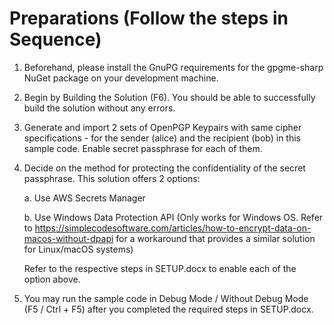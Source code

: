 Preparations (Follow the steps in Sequence)
===========================================

1. Beforehand, please install the GnuPG requirements for the gpgme-sharp NuGet package on your development machine. 

2. Begin by Building the Solution (F6). You should be able to successfully build the solution without any errors.

3. Generate and import 2 sets of OpenPGP Keypairs with same cipher specifications - for the sender (alice) and the recipient (bob) in this sample code. Enable secret passphrase for each of them. 

4. Decide on the method for protecting the confidentiality of the secret passphrase. 
   This solution offers 2 options: 
 
     a. Use AWS Secrets Manager 
     
     b. Use Windows Data Protection API (Only works for Windows OS. Refer to https://simplecodesoftware.com/articles/how-to-encrypt-data-on-macos-without-dpapi for a workaround that provides a similar solution for Linux/macOS systems)
   
   Refer to the respective steps in SETUP.docx to enable each of the option above. 

5. You may run the sample code in Debug Mode / Without Debug Mode (F5 / Ctrl + F5) after you completed the required steps in SETUP.docx. 